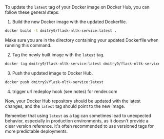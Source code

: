 To update the `latest` tag of your Docker image on Docker Hub, you can follow these general steps:

1. Build the new Docker image with the updated Dockerfile.

```bash
docker build -t dmitry9/flask-nltk-service:latest .
```

Make sure you are in the directory containing your updated Dockerfile when running this command.

2. Tag the newly built image with the `latest` tag.

```bash
docker tag dmitry9/flask-nltk-service:latest dmitry9/flask-nltk-service:latest
```

3. Push the updated image to Docker Hub.

```bash
docker push dmitry9/flask-nltk-service:latest
```

4. trigger url redeploy hook (see notes) for render.com

Now, your Docker Hub repository should be updated with the latest changes, and the `latest` tag should point to the new image.

Remember that using `latest` as a tag can sometimes lead to unexpected behavior, especially in production environments, as it doesn't provide a clear version reference. It's often recommended to use versioned tags for more predictable deployments.
